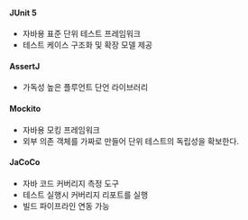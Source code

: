 #### JUnit 5
- 자바용 표준 단위 테스트 프레임워크
- 테스트 케이스 구조화 및 확장 모델 제공
#### AssertJ
- 가독성 높은 플루언트 단언 라이브러리
#### Mockito
- 자바용 모킹 프레임워크
- 외부 의존 객체를 가짜로 만들어 단위 테스트의 독립성을 확보한다.
#### JaCoCo
- 자바 코드 커버리지 측정 도구
- 테스트 실행시 커버리지 리포트를 실행
-  빌드 파이프라인 연동 가능
